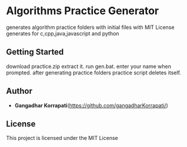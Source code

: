# Algorithms Practice Generator

generates algorithm practice folders with initial files with MIT License
generates for c,cpp,java,javascript and python

## Getting Started

download practice.zip extract it.
run gen.bat.
enter your name when prompted.
after generating practice folders practice script deletes itself.

## Author

* **Gangadhar Korrapati**(https://github.com/gangadharKorrapati/)

## License

This project is licensed under the MIT License
